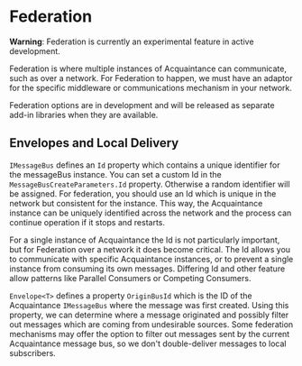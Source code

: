 # Federation

**Warning**: Federation is currently an experimental feature in active development.

Federation is where multiple instances of Acquaintance can communicate, such as over a network. For Federation to happen, we must have an adaptor for the specific middleware or communications mechanism in your network.

Federation options are in development and will be released as separate add-in libraries when they are available.

## Envelopes and Local Delivery

`IMessageBus` defines an `Id` property which contains a unique identifier for the messageBus instance. You can set a custom Id in the `MessageBusCreateParameters.Id` property. Otherwise a random identifier will be assigned. For federation, you should use an Id which is unique in the network but consistent for the instance. This way, the Acquaintance instance can be uniquely identified across the network and the process can continue operation if it stops and restarts.

For a single instance of Acquaintance the Id is not particularly important, but for Federation over a network it does become critical. The Id allows you to communicate with specific Acquaintance instances, or to prevent a single instance from consuming its own messages. Differing Id and other feature allow patterns like Parallel Consumers or Competing Consumers.

`Envelope<T>` defines a property `OriginBusId` which is the ID of the Acquaintance `IMessageBus` where the message was first created. Using this property, we can determine where a message originated and possibly filter out messages which are coming from undesirable sources. Some federation mechanisms may offer the option to filter out messages sent by the current Acquaintance message bus, so we don't double-deliver messages to local subscribers.

